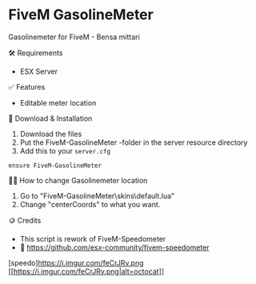 # FiveM GasolineMeter
Gasolinemeter for FiveM - Bensa mittari

🛠 Requirements
- ESX Server

✅ Features
- Editable meter location

🔧 Download & Installation
1. Download the files
2. Put the FiveM-GasolineMeter -folder in the server resource directory
3. Add this to your ```server.cfg```
````
ensure FiveM-GasolineMeter
````

🧑‍🔧 How to change Gasolinemeter location
1. Go to "FiveM-GasolineMeter\skins\default.lua"
2. Change "centerCoords" to what you want.

🪙 Credits
- This script is rework of FiveM-Speedometer
- 🔗 https://github.com/esx-community/fivem-speedometer

[speedo]https://i.imgur.com/feCrJRv.png
[[https://i.imgur.com/feCrJRv.png|alt=octocat]]
